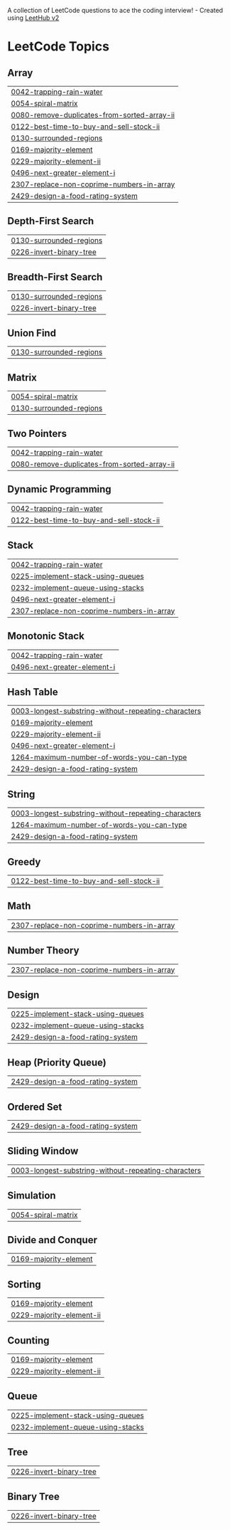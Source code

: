 A collection of LeetCode questions to ace the coding interview! - Created using [LeetHub v2](https://github.com/arunbhardwaj/LeetHub-2.0)
<!---LeetCode Topics Start-->
# LeetCode Topics
## Array
|  |
| ------- |
| [0042-trapping-rain-water](https://github.com/Santhosh-1608/LeetCode/tree/master/0042-trapping-rain-water) |
| [0054-spiral-matrix](https://github.com/Santhosh-1608/LeetCode/tree/master/0054-spiral-matrix) |
| [0080-remove-duplicates-from-sorted-array-ii](https://github.com/Santhosh-1608/LeetCode/tree/master/0080-remove-duplicates-from-sorted-array-ii) |
| [0122-best-time-to-buy-and-sell-stock-ii](https://github.com/Santhosh-1608/LeetCode/tree/master/0122-best-time-to-buy-and-sell-stock-ii) |
| [0130-surrounded-regions](https://github.com/Santhosh-1608/LeetCode/tree/master/0130-surrounded-regions) |
| [0169-majority-element](https://github.com/Santhosh-1608/LeetCode/tree/master/0169-majority-element) |
| [0229-majority-element-ii](https://github.com/Santhosh-1608/LeetCode/tree/master/0229-majority-element-ii) |
| [0496-next-greater-element-i](https://github.com/Santhosh-1608/LeetCode/tree/master/0496-next-greater-element-i) |
| [2307-replace-non-coprime-numbers-in-array](https://github.com/Santhosh-1608/LeetCode/tree/master/2307-replace-non-coprime-numbers-in-array) |
| [2429-design-a-food-rating-system](https://github.com/Santhosh-1608/LeetCode/tree/master/2429-design-a-food-rating-system) |
## Depth-First Search
|  |
| ------- |
| [0130-surrounded-regions](https://github.com/Santhosh-1608/LeetCode/tree/master/0130-surrounded-regions) |
| [0226-invert-binary-tree](https://github.com/Santhosh-1608/LeetCode/tree/master/0226-invert-binary-tree) |
## Breadth-First Search
|  |
| ------- |
| [0130-surrounded-regions](https://github.com/Santhosh-1608/LeetCode/tree/master/0130-surrounded-regions) |
| [0226-invert-binary-tree](https://github.com/Santhosh-1608/LeetCode/tree/master/0226-invert-binary-tree) |
## Union Find
|  |
| ------- |
| [0130-surrounded-regions](https://github.com/Santhosh-1608/LeetCode/tree/master/0130-surrounded-regions) |
## Matrix
|  |
| ------- |
| [0054-spiral-matrix](https://github.com/Santhosh-1608/LeetCode/tree/master/0054-spiral-matrix) |
| [0130-surrounded-regions](https://github.com/Santhosh-1608/LeetCode/tree/master/0130-surrounded-regions) |
## Two Pointers
|  |
| ------- |
| [0042-trapping-rain-water](https://github.com/Santhosh-1608/LeetCode/tree/master/0042-trapping-rain-water) |
| [0080-remove-duplicates-from-sorted-array-ii](https://github.com/Santhosh-1608/LeetCode/tree/master/0080-remove-duplicates-from-sorted-array-ii) |
## Dynamic Programming
|  |
| ------- |
| [0042-trapping-rain-water](https://github.com/Santhosh-1608/LeetCode/tree/master/0042-trapping-rain-water) |
| [0122-best-time-to-buy-and-sell-stock-ii](https://github.com/Santhosh-1608/LeetCode/tree/master/0122-best-time-to-buy-and-sell-stock-ii) |
## Stack
|  |
| ------- |
| [0042-trapping-rain-water](https://github.com/Santhosh-1608/LeetCode/tree/master/0042-trapping-rain-water) |
| [0225-implement-stack-using-queues](https://github.com/Santhosh-1608/LeetCode/tree/master/0225-implement-stack-using-queues) |
| [0232-implement-queue-using-stacks](https://github.com/Santhosh-1608/LeetCode/tree/master/0232-implement-queue-using-stacks) |
| [0496-next-greater-element-i](https://github.com/Santhosh-1608/LeetCode/tree/master/0496-next-greater-element-i) |
| [2307-replace-non-coprime-numbers-in-array](https://github.com/Santhosh-1608/LeetCode/tree/master/2307-replace-non-coprime-numbers-in-array) |
## Monotonic Stack
|  |
| ------- |
| [0042-trapping-rain-water](https://github.com/Santhosh-1608/LeetCode/tree/master/0042-trapping-rain-water) |
| [0496-next-greater-element-i](https://github.com/Santhosh-1608/LeetCode/tree/master/0496-next-greater-element-i) |
## Hash Table
|  |
| ------- |
| [0003-longest-substring-without-repeating-characters](https://github.com/Santhosh-1608/LeetCode/tree/master/0003-longest-substring-without-repeating-characters) |
| [0169-majority-element](https://github.com/Santhosh-1608/LeetCode/tree/master/0169-majority-element) |
| [0229-majority-element-ii](https://github.com/Santhosh-1608/LeetCode/tree/master/0229-majority-element-ii) |
| [0496-next-greater-element-i](https://github.com/Santhosh-1608/LeetCode/tree/master/0496-next-greater-element-i) |
| [1264-maximum-number-of-words-you-can-type](https://github.com/Santhosh-1608/LeetCode/tree/master/1264-maximum-number-of-words-you-can-type) |
| [2429-design-a-food-rating-system](https://github.com/Santhosh-1608/LeetCode/tree/master/2429-design-a-food-rating-system) |
## String
|  |
| ------- |
| [0003-longest-substring-without-repeating-characters](https://github.com/Santhosh-1608/LeetCode/tree/master/0003-longest-substring-without-repeating-characters) |
| [1264-maximum-number-of-words-you-can-type](https://github.com/Santhosh-1608/LeetCode/tree/master/1264-maximum-number-of-words-you-can-type) |
| [2429-design-a-food-rating-system](https://github.com/Santhosh-1608/LeetCode/tree/master/2429-design-a-food-rating-system) |
## Greedy
|  |
| ------- |
| [0122-best-time-to-buy-and-sell-stock-ii](https://github.com/Santhosh-1608/LeetCode/tree/master/0122-best-time-to-buy-and-sell-stock-ii) |
## Math
|  |
| ------- |
| [2307-replace-non-coprime-numbers-in-array](https://github.com/Santhosh-1608/LeetCode/tree/master/2307-replace-non-coprime-numbers-in-array) |
## Number Theory
|  |
| ------- |
| [2307-replace-non-coprime-numbers-in-array](https://github.com/Santhosh-1608/LeetCode/tree/master/2307-replace-non-coprime-numbers-in-array) |
## Design
|  |
| ------- |
| [0225-implement-stack-using-queues](https://github.com/Santhosh-1608/LeetCode/tree/master/0225-implement-stack-using-queues) |
| [0232-implement-queue-using-stacks](https://github.com/Santhosh-1608/LeetCode/tree/master/0232-implement-queue-using-stacks) |
| [2429-design-a-food-rating-system](https://github.com/Santhosh-1608/LeetCode/tree/master/2429-design-a-food-rating-system) |
## Heap (Priority Queue)
|  |
| ------- |
| [2429-design-a-food-rating-system](https://github.com/Santhosh-1608/LeetCode/tree/master/2429-design-a-food-rating-system) |
## Ordered Set
|  |
| ------- |
| [2429-design-a-food-rating-system](https://github.com/Santhosh-1608/LeetCode/tree/master/2429-design-a-food-rating-system) |
## Sliding Window
|  |
| ------- |
| [0003-longest-substring-without-repeating-characters](https://github.com/Santhosh-1608/LeetCode/tree/master/0003-longest-substring-without-repeating-characters) |
## Simulation
|  |
| ------- |
| [0054-spiral-matrix](https://github.com/Santhosh-1608/LeetCode/tree/master/0054-spiral-matrix) |
## Divide and Conquer
|  |
| ------- |
| [0169-majority-element](https://github.com/Santhosh-1608/LeetCode/tree/master/0169-majority-element) |
## Sorting
|  |
| ------- |
| [0169-majority-element](https://github.com/Santhosh-1608/LeetCode/tree/master/0169-majority-element) |
| [0229-majority-element-ii](https://github.com/Santhosh-1608/LeetCode/tree/master/0229-majority-element-ii) |
## Counting
|  |
| ------- |
| [0169-majority-element](https://github.com/Santhosh-1608/LeetCode/tree/master/0169-majority-element) |
| [0229-majority-element-ii](https://github.com/Santhosh-1608/LeetCode/tree/master/0229-majority-element-ii) |
## Queue
|  |
| ------- |
| [0225-implement-stack-using-queues](https://github.com/Santhosh-1608/LeetCode/tree/master/0225-implement-stack-using-queues) |
| [0232-implement-queue-using-stacks](https://github.com/Santhosh-1608/LeetCode/tree/master/0232-implement-queue-using-stacks) |
## Tree
|  |
| ------- |
| [0226-invert-binary-tree](https://github.com/Santhosh-1608/LeetCode/tree/master/0226-invert-binary-tree) |
## Binary Tree
|  |
| ------- |
| [0226-invert-binary-tree](https://github.com/Santhosh-1608/LeetCode/tree/master/0226-invert-binary-tree) |
<!---LeetCode Topics End-->